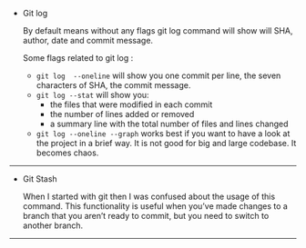 - Git log
    
    By default means without any flags git log command will show will SHA, author, date and commit message. 
    
    Some flags related to git log : 
    
    - `git log  --oneline` will show you one commit per line, the seven characters of SHA, the commit message.
    - `git log --stat` will show you:
        - the files that were modified in each commit
        - the number of lines added or removed
        - a summary line with the total number of files and lines changed
    - `git log --oneline --graph` works best if you want to have a look at the project in a brief way. It is not good for big and large codebase. It becomes chaos.
    

---

- Git Stash
    
    When I started with git then I was confused about the usage of this command. This functionality is useful when you’ve made changes to a branch that you aren’t ready to commit, but you need to switch to another branch.
    

---